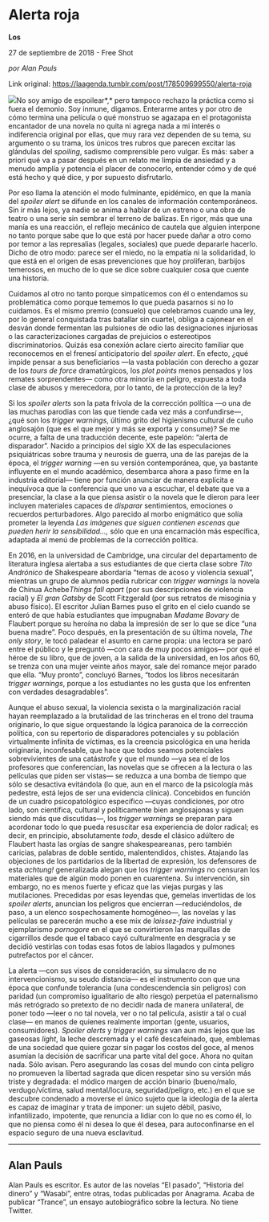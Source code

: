 # Alerta roja

**Los**

27 de septiembre de 2018 - Free Shot

_por Alan Pauls_

Link original: https://laagenda.tumblr.com/post/178509699550/alerta-roja

![](https://64.media.tumblr.com/2d6cf123a761331a52cb650a69427f0f/tumblr_inline_pfpvk52Rg31t6q87u_500.jpg)No soy amigo de espoilear*,* pero tampoco rechazo la práctica como
si fuera el demonio. Soy inmune, digamos. Enterarme antes y por otro de cómo termina
una película o qué monstruo se agazapa en el protagonista encantador de una
novela no quita ni agrega nada a mi interés o indiferencia original por ellas,
que muy rara vez dependen de su tema, su argumento o su trama, los únicos tres
rubros que parecen excitar las glándulas del *spoiling*, sadismo comprensible pero vulgar. Es más: saber a priori qué
va a pasar después en un relato me limpia de ansiedad y a menudo amplía y potencia
el placer de conocerlo, entender cómo y de qué está hecho y qué dice, y por
supuesto disfrutarlo.

Por eso llama la atención el modo fulminante, epidémico, en
que la manía del *spoiler alert* se
difunde en los canales de información contemporáneos. Sin ir más lejos, ya
nadie se anima a hablar de un estreno o una obra de teatro o una serie sin
sembrar el terreno de balizas. En rigor, más que una manía es una reacción, el
reflejo mecánico de cautela que alguien interpone no tanto porque sabe que lo
que está por hacer puede dañar a otro como por temor a las represalias (legales,
sociales) que puede depararle hacerlo. Dicho de otro modo: parece ser el miedo,
no la empatía ni la solidaridad, lo que está en el origen de esas prevenciones
que hoy proliferan, barbijos temerosos, en mucho de lo que se dice sobre
cualquier cosa que cuente una historia. 

Cuidamos al otro no tanto porque simpaticemos con él o
entendamos su problemática como porque tememos lo que pueda pasarnos si no lo
cuidamos. Es el mismo premio (consuelo) que celebramos cuando una ley, por lo
general conquistada tras batallar sin cuartel, obliga a cajonear en el desván
donde fermentan las pulsiones de odio las designaciones injuriosas o las caracterizaciones
cargadas de prejuicios o estereotipos discriminatorios. Quizás esa conexión
aclare cierto airecito familiar que reconocemos en el frenesí anticipatorio del
*spoiler alert*. En efecto, ¿qué impide
pensar a sus beneficiarios —la vasta población con derecho a gozar de los *tours de force* dramatúrgicos, los *plot points* menos pensados y los remates
sorprendentes— como otra minoría en peligro, expuesta a toda clase de abusos y merecedora,
por lo tanto, de la protección de la ley?

Si los *spoiler alerts*
son la pata frívola de la corrección política —o una de las muchas parodias con
las que tiende cada vez más a confundirse—, ¿qué son los *trigger warnings*, último grito del higienismo cultural de cuño
anglosajón (que es el que mejor y más se exporta y consume)? Se me ocurre, a
falta de una traducción decente, este papelón: “alerta de disparador”. Nacido a
principios del siglo XX de las especulaciones psiquiátricas sobre trauma y neurosis
de guerra, una de las parejas de la época, el *trigger warning* —en su versión contemporánea, que, ya bastante influyente
en el mundo académico, desembarca ahora a paso firme en la industria editorial—
tiene por función anunciar de manera explícita e inequívoca que la conferencia
que uno va a escuchar, el debate que va a presenciar, la clase a la que piensa
asistir o la novela que le dieron para leer incluyen materiales capaces de *disparar* sentimientos, emociones o
recuerdos perturbadores. Algo parecido al morbo enigmático que solía prometer
la leyenda *Las imágenes que siguen
contienen escenas que pueden herir la sensibilidad…,* sólo que en una
encarnación más específica, adaptada al menú de problemas de la corrección
política. 

En 2016, en la universidad de Cambridge, una circular del
departamento de literatura inglesa alertaba a sus estudiantes de que cierta
clase sobre *Tito Andrónico* de
Shakespeare abordaría “temas de acoso y violencia sexual”, mientras un grupo de
alumnos pedía rubricar con *trigger
warnings* la novela de Chinua Achebe*Things fall apart* (por sus descripciones de violencia racial) y *El gran Gatsby* de Scott Fitzgerald (por
sus retratos de misoginia y abuso físico). El escritor Julian Barnes puso el
grito en el cielo cuando se enteró de que había estudiantes que impugnaban *Madame Bovary* de Flaubert porque su
heroína no daba la impresión de ser lo que se dice “una buena madre”. Poco
después, en la presentación de su última novela, *The only story*, le tocó paladear el asunto en carne propia: una
lectora se paró entre el público y le preguntó —con cara de muy pocos amigos—
por qué el héroe de su libro, que de joven, a la salida de la universidad, en
los años 60, se trenza con una mujer veinte años mayor, sale del romance mejor
parado que ella. “Muy pronto”, concluyó Barnes, “todos los libros necesitarán *trigger warnings*, porque a los
estudiantes no les gusta que los enfrenten con verdades desagradables”.

Aunque el abuso sexual, la violencia sexista o la
marginalización racial hayan reemplazado a la brutalidad de las trincheras en
el trono del trauma originario, lo que sigue orquestando la lógica paranoica de
la corrección política, con su repertorio de disparadores potenciales y su
población virtualmente infinita de víctimas, es la creencia psicológica en una
herida originaria, inconfesable, que hace que todos seamos potenciales
sobrevivientes de una catástrofe y que el mundo —ya sea el de los profesores
que conferencian, las novelas que se ofrecen a la lectura o las películas que
piden ser vistas— se reduzca a una bomba de tiempo que sólo se desactiva
evitándola (lo que, aun en el marco de la psicología más pedestre, está lejos
de ser una evidencia clínica). Concebidos en función de un cuadro
psicopatológico específico —cuyas condiciones, por otro lado, son científica,
cultural y políticamente bien anglosajonas y siguen siendo más que discutidas—,
los *trigger warnings* se preparan para
acordonar todo lo que pueda resuscitar esa experiencia de dolor radical; es
decir, en principio, absolutamente *todo*,
desde el clásico adúltero de Flaubert hasta las orgías de sangre
shakespeareanas, pero también caricias, palabras de doble sentido,
malentendidos, chistes. Atajando las objeciones de los partidarios de la
libertad de expresión, los defensores de esta *achtung!* generalizada alegan que los *trigger warnings* no censuran los materiales que de algún modo ponen
en cuarentena. Su intervención, sin embargo, no es menos fuerte y eficaz que
las viejas purgas y las mutilaciones. Precedidas por esas leyendas que, gemelas
invertidas de los *spoiler alerts*,
anuncian los peligros que encierran —reduciéndolos, de paso, a un elenco sospechosamente
homogéneo—, las novelas y las películas se parecerán mucho a ese mix de *laissez-faire* industrial y ejemplarismo *pornogore* en el que se convirtieron las marquillas
de cigarrillos desde que el tabaco cayó culturalmente en desgracia y se decidió
vestirlas con todas esas fotos de labios llagados y pulmones putrefactos por el
cáncer. 

 La alerta —con sus visos de consideración, su simulacro de
no intervencionismo, su seudo distancia— es el instrumento con que una época
que confunde tolerancia (una condescendencia sin peligros) con paridad (un
compromiso igualitario de alto riesgo) perpetúa el paternalismo más retrógrado
so pretexto de no decidir nada de manera unilateral, de poner todo —leer o no
tal novela, ver o no tal película, asistir a tal o cual clase— en manos de quienes
realmente importan (gente, usuarios, consumidores). *Spoiler alerts* y *trigger
warnings* van aun más lejos que las gaseosas *light*, la leche descremada y el café descafeinado, que, emblemas de
una sociedad que quiere gozar sin pagar los costos del goce, al menos asumían
la decisión de sacrificar una parte vital del goce. Ahora no quitan nada. Sólo
avisan. Pero asegurando las cosas del mundo con cinta peligro no promueven la
libertad sagrada que dicen respetar sino su versión más triste y degradada: el módico
margen de acción binario (bueno/malo, verdugo/víctima, salud mental/locura, seguridad/peligro,
etc.) en el que se descubre condenado a moverse el único sujeto que la
ideología de la alerta es capaz de imaginar y trata de imponer: un sujeto
débil, pasivo, infantilizado, impotente, que renuncia a lidiar con lo que no es
como él, lo que no piensa como él ni desea lo que él desea, para autoconfinarse
en el espacio seguro de una nueva esclavitud. 



---

 Alan Pauls
-----------

 Alan Pauls es escritor. Es autor de las novelas “El pasado”, “Historia del dinero” y “Wasabi”, entre otras, todas publicadas por Anagrama. Acaba de publicar “Trance”, un ensayo autobiográfico sobre la lectura. No tiene Twitter.




